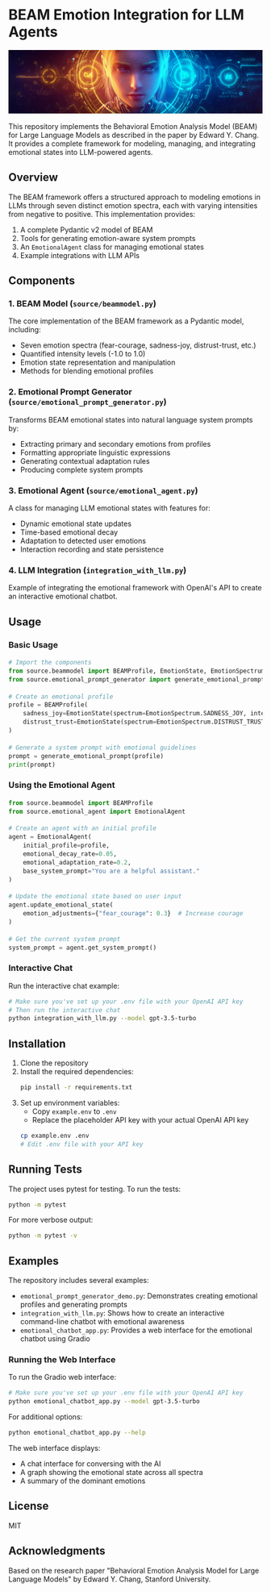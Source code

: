 # BEAM Emotion Integration for LLM Agents

![Emotional Bot](emotionalbot.png)

This repository implements the Behavioral Emotion Analysis Model (BEAM) for Large Language Models as described in the paper by Edward Y. Chang. It provides a complete framework for modeling, managing, and integrating emotional states into LLM-powered agents.

## Overview

The BEAM framework offers a structured approach to modeling emotions in LLMs through seven distinct emotion spectra, each with varying intensities from negative to positive. This implementation provides:

1. A complete Pydantic v2 model of BEAM
2. Tools for generating emotion-aware system prompts
3. An `EmotionalAgent` class for managing emotional states
4. Example integrations with LLM APIs

## Components

### 1. BEAM Model (`source/beammodel.py`)

The core implementation of the BEAM framework as a Pydantic model, including:

- Seven emotion spectra (fear-courage, sadness-joy, distrust-trust, etc.)
- Quantified intensity levels (-1.0 to 1.0)
- Emotion state representation and manipulation
- Methods for blending emotional profiles

### 2. Emotional Prompt Generator (`source/emotional_prompt_generator.py`)

Transforms BEAM emotional states into natural language system prompts by:

- Extracting primary and secondary emotions from profiles
- Formatting appropriate linguistic expressions
- Generating contextual adaptation rules
- Producing complete system prompts

### 3. Emotional Agent (`source/emotional_agent.py`)

A class for managing LLM emotional states with features for:

- Dynamic emotional state updates
- Time-based emotional decay
- Adaptation to detected user emotions
- Interaction recording and state persistence

### 4. LLM Integration (`integration_with_llm.py`)

Example of integrating the emotional framework with OpenAI's API to create an interactive emotional chatbot.

## Usage

### Basic Usage

```python
# Import the components
from source.beammodel import BEAMProfile, EmotionState, EmotionSpectrum
from source.emotional_prompt_generator import generate_emotional_prompt

# Create an emotional profile
profile = BEAMProfile(
    sadness_joy=EmotionState(spectrum=EmotionSpectrum.SADNESS_JOY, intensity=0.6),  # Joy
    distrust_trust=EmotionState(spectrum=EmotionSpectrum.DISTRUST_TRUST, intensity=0.3)  # Respect
)

# Generate a system prompt with emotional guidelines
prompt = generate_emotional_prompt(profile)
print(prompt)
```

### Using the Emotional Agent

```python
from source.beammodel import BEAMProfile
from source.emotional_agent import EmotionalAgent

# Create an agent with an initial profile
agent = EmotionalAgent(
    initial_profile=profile,
    emotional_decay_rate=0.05,
    emotional_adaptation_rate=0.2,
    base_system_prompt="You are a helpful assistant."
)

# Update the emotional state based on user input
agent.update_emotional_state(
    emotion_adjustments={"fear_courage": 0.3}  # Increase courage
)

# Get the current system prompt
system_prompt = agent.get_system_prompt()
```

### Interactive Chat

Run the interactive chat example:

```bash
# Make sure you've set up your .env file with your OpenAI API key
# Then run the interactive chat
python integration_with_llm.py --model gpt-3.5-turbo
```

## Installation

1. Clone the repository
2. Install the required dependencies:
   ```bash
   pip install -r requirements.txt
   ```
3. Set up environment variables:
   - Copy `example.env` to `.env`
   - Replace the placeholder API key with your actual OpenAI API key
   ```bash
   cp example.env .env
   # Edit .env file with your API key
   ```

## Running Tests

The project uses pytest for testing. To run the tests:

```bash
python -m pytest
```

For more verbose output:

```bash
python -m pytest -v
```

## Examples

The repository includes several examples:

- `emotional_prompt_generator_demo.py`: Demonstrates creating emotional profiles and generating prompts
- `integration_with_llm.py`: Shows how to create an interactive command-line chatbot with emotional awareness
- `emotional_chatbot_app.py`: Provides a web interface for the emotional chatbot using Gradio

### Running the Web Interface

To run the Gradio web interface:

```bash
# Make sure you've set up your .env file with your OpenAI API key
python emotional_chatbot_app.py --model gpt-3.5-turbo
```

For additional options:

```bash
python emotional_chatbot_app.py --help
```

The web interface displays:
- A chat interface for conversing with the AI
- A graph showing the emotional state across all spectra
- A summary of the dominant emotions

## License

MIT

## Acknowledgments

Based on the research paper "Behavioral Emotion Analysis Model for Large Language Models" by Edward Y. Chang, Stanford University.
